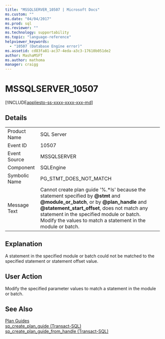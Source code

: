 ```yaml
---
title: "MSSQLSERVER_10507 | Microsoft Docs"
ms.custom: ""
ms.date: "04/04/2017"
ms.prod: sql
ms.reviewer: ""
ms.technology: supportability
ms.topic: "language-reference"
helpviewer_keywords: 
  - "10507 (Database Engine error)"
ms.assetid: cd83fa81-ac37-4eda-a3c3-17610b051de2
author: MashaMSFT
ms.author: mathoma
manager: craigg
---
```

# MSSQLSERVER_10507
[!INCLUDE[appliesto-ss-xxxx-xxxx-xxx-md](../../includes/appliesto-ss-xxxx-xxxx-xxx-md.md)]
  
## Details  
  
|||  
|-|-|  
|Product Name|SQL Server|  
|Event ID|10507|  
|Event Source|MSSQLSERVER|  
|Component|SQLEngine|  
|Symbolic Name|PG_STMT_DOES_NOT_MATCH|  
|Message Text|Cannot create plan guide '%.\*ls' because the statement specified by **@stmt** and **@module_or_batch**, or by **@plan_handle** and **@statement_start_offset**, does not match any statement in the specified module or batch. Modify the values to match a statement in the module or batch.|  
  
## Explanation  
A statement in the specified module or batch could not be matched to the specified statement or statement offset value.  
  
## User Action  
Modify the specified parameter values to match a statement in the module or batch.  
  
## See Also  
[Plan Guides](~/relational-databases/performance/plan-guides.md)  
[sp_create_plan_guide &#40;Transact-SQL&#41;](~/relational-databases/system-stored-procedures/sp-create-plan-guide-transact-sql.md)  
[sp_create_plan_guide_from_handle &#40;Transact-SQL&#41;](~/relational-databases/system-stored-procedures/sp-create-plan-guide-from-handle-transact-sql.md)  
  
